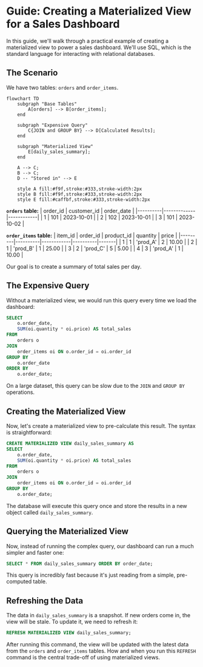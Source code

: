 # Guide: Creating a Materialized View for a Sales Dashboard

In this guide, we'll walk through a practical example of creating a materialized view to power a sales dashboard. We'll use SQL, which is the standard language for interacting with relational databases.

## The Scenario

We have two tables: `orders` and `order_items`.

```mermaid
flowchart TD
    subgraph "Base Tables"
        A[orders] --> B[order_items];
    end

    subgraph "Expensive Query"
        C{JOIN and GROUP BY} --> D[Calculated Results];
    end

    subgraph "Materialized View"
        E[daily_sales_summary];
    end

    A --> C;
    B --> C;
    D -- "Stored in" --> E

    style A fill:#f9f,stroke:#333,stroke-width:2px
    style B fill:#f9f,stroke:#333,stroke-width:2px
    style E fill:#caffbf,stroke:#333,stroke-width:2px
```

**`orders` table:**
| order_id | customer_id | order_date |
|----------|-------------|------------|
| 1        | 101         | 2023-10-01 |
| 2        | 102         | 2023-10-01 |
| 3        | 101         | 2023-10-02 |

**`order_items` table:**
| item_id | order_id | product_id | quantity | price |
|---------|----------|------------|----------|-------|
| 1       | 1        | 'prod_A'   | 2        | 10.00 |
| 2       | 1        | 'prod_B'   | 1        | 25.00 |
| 3       | 2        | 'prod_C'   | 5        | 5.00  |
| 4       | 3        | 'prod_A'   | 1        | 10.00 |

Our goal is to create a summary of total sales per day.

## The Expensive Query

Without a materialized view, we would run this query every time we load the dashboard:

```sql
SELECT
    o.order_date,
    SUM(oi.quantity * oi.price) AS total_sales
FROM
    orders o
JOIN
    order_items oi ON o.order_id = oi.order_id
GROUP BY
    o.order_date
ORDER BY
    o.order_date;
```

On a large dataset, this query can be slow due to the `JOIN` and `GROUP BY` operations.

## Creating the Materialized View

Now, let's create a materialized view to pre-calculate this result. The syntax is straightforward:

```sql
CREATE MATERIALIZED VIEW daily_sales_summary AS
SELECT
    o.order_date,
    SUM(oi.quantity * oi.price) AS total_sales
FROM
    orders o
JOIN
    order_items oi ON o.order_id = oi.order_id
GROUP BY
    o.order_date;
```

The database will execute this query once and store the results in a new object called `daily_sales_summary`.

## Querying the Materialized View

Now, instead of running the complex query, our dashboard can run a much simpler and faster one:

```sql
SELECT * FROM daily_sales_summary ORDER BY order_date;
```

This query is incredibly fast because it's just reading from a simple, pre-computed table.

## Refreshing the Data

The data in `daily_sales_summary` is a snapshot. If new orders come in, the view will be stale. To update it, we need to refresh it:

```sql
REFRESH MATERIALIZED VIEW daily_sales_summary;
```

After running this command, the view will be updated with the latest data from the `orders` and `order_items` tables. How and when you run this `REFRESH` command is the central trade-off of using materialized views.
